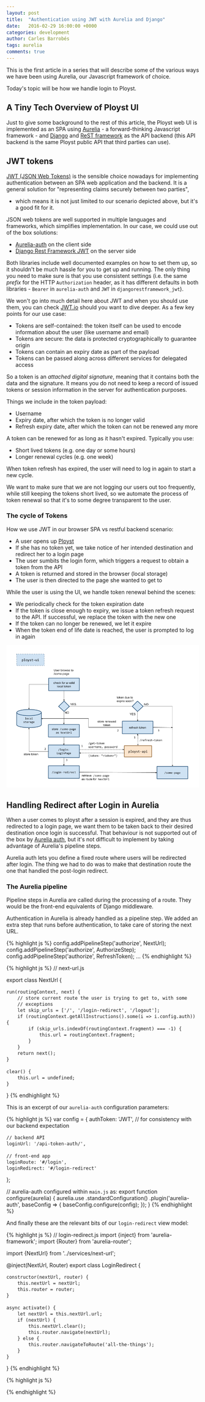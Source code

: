```yaml
---
layout: post
title:  "Authentication using JWT with Aurelia and Django"
date:   2016-02-29 16:00:00 +0000
categories: development
author: Carles Barrobés
tags: aurelia
comments: true
---
```


This is the first article in a series that will describe some of
the various ways we have been using Aurelia, our Javascript
framework of choice.

Today's topic will be how we handle login to Ployst.


## A Tiny Tech Overview of Ployst UI

Just to give some background to the rest of this article, the Ployst
web UI is implemented as an SPA using [Aurelia][aurelia] - a forward-thinking
Javascript framework - and [Django][django] and [ReST framework][drf] as the
API backend (this API backend is the same Ployst public API that third parties
can use).


## JWT tokens

[JWT (JSON Web Tokens)][jwt] is the sensible choice nowadays for implementing
authentication between an SPA web application and the backend. It is
a general solution for "representing claims securely between two parties",
- which means it is not just limited to our scenario depicted above, but it's
a good fit for it.

JSON web tokens are well supported in multiple languages and frameworks, which
simplifies implementation. In our case, we could use out of the box solutions:

- [Aurelia-auth][au-auth] on the client side
- [Django Rest Framework JWT][drf-jwt] on the server side

Both libraries include well documented examples on how to set them up, so it
shouldn't be much hassle for you to get up and running. The only thing you
need to make sure is that you use consistent settings (i.e. the same *prefix*
for the HTTP `Authorization` header, as it has different defaults in both
libraries - `Bearer` in `aurelia-auth` and `JWT` in `djangorestframework_jwt`).

We won't go into much detail here about JWT and when you should use them,
you can check [JWT.io][jwt] should you want to dive
deeper. As a few key points for our use case:

- Tokens are self-contained: the token itself can be used to encode information
  about the user (like username and email)
- Tokens are secure: the data is protected cryptographically to guarantee
  origin
- Tokens can contain an expiry date as part of the payload
- Tokens can be passed along across different services for delegated access

So a token is an *attached digital signature*, meaning that it contains both
the data and the signature. It means you do not need to keep a record
of issued tokens or session information in the server for authentication
purposes.

Things we include in the token payload:

- Username
- Expiry date, after which the token is no longer valid
- Refresh expiry date, after which the token can not be renewed any more

A token can be renewed for as long as it hasn't expired. Typically you use:

- Short lived tokens (e.g. one day or some hours)
- Longer renewal cycles (e.g. one week)

When token refresh has expired, the user will need to log in again to start a
new cycle.

We want to make sure that we are not logging our users out too frequently,
while still keeping the tokens short lived, so we automate the process of token
renewal so that it's to some degree transparent to the user.


### The cycle of Tokens


How we use JWT in our browser SPA vs restful backend scenario:

- A user opens up [Ployst][ployst]
- If she has no token yet, we take notice of her intended destination and
  redirect her to a login page
- The user sumbits the login form, which triggers a request to obtain a token
  from the API
- A token is returned and stored in the browser (local storage)
- The user is then directed to the page she wanted to get to

While the user is using the UI, we handle token renewal behind the scenes:

- We periodically check for the token expiration date
- If the token is close enough to expiry, we issue a token refresh request to
  the API. If successful, we replace the token with the new one
- If the token can no longer be renewed, we let it expire
- When the token end of life date is reached, the user is prompted to log in
  again

![The authentication flow](/assets/images/ployst-auth.png)


## Handling Redirect after Login in Aurelia

When a user comes to ployst after a session is expired, and they are thus
redirected to a login page, we want them to be taken back to their desired
destination once login is successful. That behaviour is not supported out of
the box by [Aurelia auth][au-auth], but it's not difficult to implement by
taking advantage of Aurelia's pipeline steps.

Aurelia auth lets you define a fixed route where users will be redirected
after login. The thing we had to do was to make that destination route the
one that handled the post-login redirect.


### The Aurelia pipeline

Pipeline steps in Aurelia are called during the processing of a route. They
would be the front-end equivalents of Django middleware.

Authentication in Aurelia is already handled as a pipeline step. We added an
extra step that runs before authentication, to take care of storing the next
URL.

{% highlight js %}
    config.addPipelineStep('authorize', NextUrl);
    config.addPipelineStep('authorize', AuthorizeStep);
    config.addPipelineStep('authorize', RefreshToken);
    ...
{% endhighlight %}


{% highlight js %}
// next-url.js

export class NextUrl {

    run(routingContext, next) {
        // store current route the user is trying to get to, with some
        // exceptions
        let skip_urls = ['/', '/login-redirect', '/logout'];
        if (routingContext.getAllInstructions().some(i => i.config.auth)) {
            if (skip_urls.indexOf(routingContext.fragment) === -1) {
                this.url = routingContext.fragment;
            }
        }
        return next();
    }

    clear() {
        this.url = undefined;
    }
}
{% endhighlight %}


This is an excerpt of our `aurelia-auth` configuration parameters:

{% highlight js %}
var config = {
    authToken: 'JWT',   // for consistency with our backend expectation

    // backend API
    loginUrl: '/api-token-auth/',

    // front-end app
    loginRoute: '#/login',
    loginRedirect: '#/login-redirect'
};


// aurelia-auth configured within `main.js` as:
export function configure(aurelia) {
    aurelia.use
        .standardConfiguration()
        .plugin('aurelia-auth', baseConfig => {
            baseConfig.configure(config);
        });
}
{% endhighlight %}


And finally these are the relevant bits of our `login-redirect` view model:

{% highlight js %}
// login-redirect.js
import {inject} from 'aurelia-framework';
import {Router} from 'aurelia-router';

import {NextUrl} from '../services/next-url';


@inject(NextUrl, Router)
export class LoginRedirect {

    constructor(nextUrl, router) {
        this.nextUrl = nextUrl;
        this.router = router;
    }

    async activate() {
        let nextUrl = this.nextUrl.url;
        if (nextUrl) {
            this.nextUrl.clear();
            this.router.navigate(nextUrl);
        } else {
            this.router.navigateToRoute('all-the-things');
        }
    }
}
{% endhighlight %}


{% highlight js %}

{% endhighlight %}


[jwt]: http://jwt.io/
[aurelia]: http://aurelia.io
[drf-jwt]: https://github.com/GetBlimp/django-rest-framework-jwt
[drf]: http://www.django-rest-framework.org/
[django]: https://www.djangoproject.com/
[au-auth]: https://github.com/paulvanbladel/aurelia-auth
[ployst]: https://beta.ployst.com
